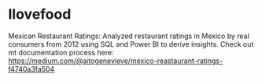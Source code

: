 # Ilovefood
Mexican Restaurant Ratings:
Analyzed restaurant ratings in Mexico by real consumers from 2012 using SQL and Power BI to derive insights.
Check out mt documentation process here: https://medium.com/@aitogenevieve/mexico-reastaurant-ratings-f4740a3fa504
